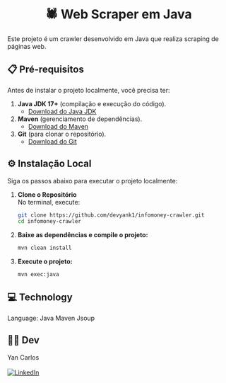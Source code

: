 <h1 align="center"> 🕷️ Web Scraper em Java  </h1>
Este projeto é um crawler desenvolvido em Java que realiza scraping de páginas web.

## 📋 Pré-requisitos

Antes de instalar o projeto localmente, você precisa ter:

1. **Java JDK 17+** (compilação e execução do código).  
   - [Download do Java JDK](https://www.oracle.com/java/technologies/downloads/)
2. **Maven** (gerenciamento de dependências).  
   - [Download do Maven](https://maven.apache.org/download.cgi)
3. **Git** (para clonar o repositório).  
   - [Download do Git](https://git-scm.com/)

## ⚙️ Instalação Local

Siga os passos abaixo para executar o projeto localmente:

1. **Clone o Repositório**  
   No terminal, execute:
   ```bash
   git clone https://github.com/devyank1/infomoney-crawler.git
   cd infomoney-crawler

2. **Baixe as dependências e compile o projeto:**
   ```bash
   mvn clean install
   
3. **Execute o projeto:**
   ```bash
   mvn exec:java
   ```
## 💻 Technology
   Language: Java
   Maven
   Jsoup

## 👨‍💻 Dev
Yan Carlos <br> <br>
[![LinkedIn](https://img.shields.io/badge/LinkedIn-0077B5?style=for-the-badge&logo=linkedin&logoColor=white)](https://www.linkedin.com/in/yan-carlos-00a740251/)

